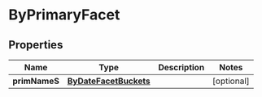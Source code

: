 

# ByPrimaryFacet

## Properties

Name | Type | Description | Notes
------------ | ------------- | ------------- | -------------
**primNameS** | [**ByDateFacetBuckets**](ByDateFacetBuckets.md) |  |  [optional]



